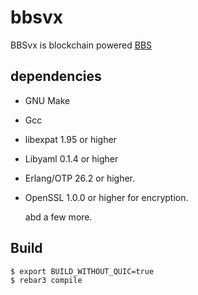 bbsvx
=====

BBSvx is blockchain powered [BBS](https://github.com/netboz/bbs)

dependencies
------------

* GNU Make
* Gcc
* libexpat 1.95 or higher
* Libyaml 0.1.4 or higher
* Erlang/OTP 26.2 or higher.
* OpenSSL 1.0.0 or higher for encryption.

  abd a few more.

Build
-----

    $ export BUILD_WITHOUT_QUIC=true
    $ rebar3 compile
